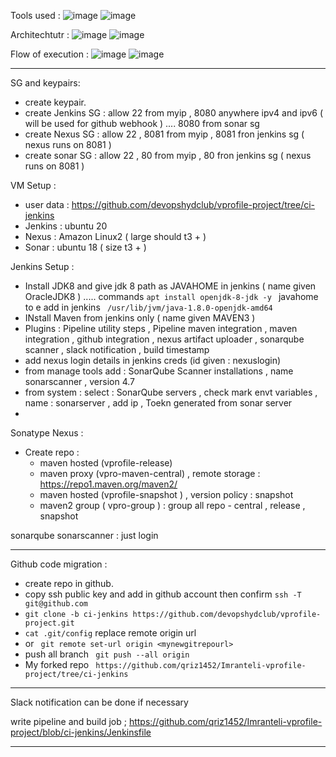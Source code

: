 Tools used : 
![image](https://github.com/qriz1452/projects/assets/112246222/2410b15f-0f66-42ac-be53-1245ea7d5c88)
![image](https://github.com/qriz1452/projects/assets/112246222/9c6cd012-d55d-4fc8-ae93-e7f1783196b3)


Architechtutr :
![image](https://github.com/qriz1452/projects/assets/112246222/9c021659-ad83-40b9-94da-1fc1b10af316)
![image](https://github.com/qriz1452/projects/assets/112246222/9257e59f-cedf-4320-adf9-fcb7a1585c73)


Flow of execution :
![image](https://github.com/qriz1452/projects/assets/112246222/da59ad01-d3a1-47f8-91a8-56c2ca0af87a)
![image](https://github.com/qriz1452/projects/assets/112246222/289f6a9e-24c9-45eb-8943-2fd89f8ba26f)



---------------------------------------------

SG and keypairs:
- create keypair.
- create Jenkins SG : allow 22 from myip , 8080 anywhere ipv4 and ipv6 ( will be used for github webhook )  .... 8080 from sonar sg 
- create Nexus SG : allow 22 , 8081 from myip , 8081 fron jenkins sg ( nexus runs on 8081 )
- create sonar SG : allow 22 , 80 from myip , 80 fron jenkins sg ( nexus runs on 8081 )


VM Setup :
- user data : https://github.com/devopshydclub/vprofile-project/tree/ci-jenkins
- Jenkins : ubuntu 20
- Nexus : Amazon Linux2 ( large should t3 + )
- Sonar : ubuntu 18 ( size t3 + )
  

Jenkins Setup :
- Install JDK8 and give jdk 8 path as JAVAHOME in jenkins ( name given OracleJDK8 ) ..... commands `apt install openjdk-8-jdk -y ` javahome to e add in jenkins ` /usr/lib/jvm/java-1.8.0-openjdk-amd64`
- INstall Maven from jenkins only ( name given MAVEN3 )
- Plugins : Pipeline utility steps , Pipeline maven integration ,  maven integration , github integration , nexus artifact uploader , sonarqube scanner , slack notification , build timestamp
- add nexus login details in jenkins creds (id given : nexuslogin)
- from manage tools add :  SonarQube Scanner installations  , name sonarscanner , version 4.7
- from system : select :  SonarQube servers   , check mark envt variables , name : sonarserver , add ip , Toekn generated from sonar server
- 

Sonatype Nexus :
- Create repo :
   - maven hosted (vprofile-release)
   - maven proxy (vpro-maven-central) , remote storage : https://repo1.maven.org/maven2/
   - maven hosted (vprofile-snapshot ) , version policy : snapshot
   - maven2 group ( vpro-group ) : group all repo - central , release , snapshot
 

sonarqube sonarscanner : just login

--------------------------------

Github code migration :
- create repo in github.
- copy ssh public key and add in github account then confirm `ssh -T git@github.com`
- `git clone -b ci-jenkins https://github.com/devopshydclub/vprofile-project.git`
- `cat .git/config` replace remote origin url
- or ` git remote set-url origin <mynewgitrepourl>`
- push all branch ` git push --all origin`
- My forked repo ` https://github.com/qriz1452/Imranteli-vprofile-project/tree/ci-jenkins`


-------------------------------------

Slack notification can be done if necessary


write pipeline and build job ; https://github.com/qriz1452/Imranteli-vprofile-project/blob/ci-jenkins/Jenkinsfile

--------------------------------------
























